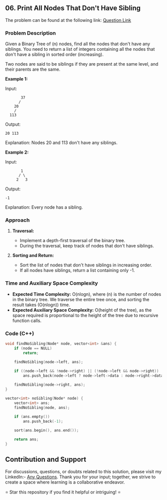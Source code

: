 ## 06. Print All Nodes That Don't Have Sibling

The problem can be found at the following link: [Question Link](https://www.geeksforgeeks.org/problems/print-all-nodes-that-dont-have-sibling/1)

### Problem Description

Given a Binary Tree of \(n\) nodes, find all the nodes that don't have any siblings. You need to return a list of integers containing all the nodes that don't have a sibling in sorted order (increasing).

Two nodes are said to be siblings if they are present at the same level, and their parents are the same.

**Example 1:**

Input:
```
       37
      /   
    20
    /     
  113 
```
Output: 
```
20 113
```
Explanation: 
Nodes 20 and 113 don't have any siblings.

**Example 2:**

Input:
```
       1
      / \
     2   3 
```
Output: 
```
-1
```
Explanation: 
Every node has a sibling.

### Approach

1. **Traversal:**
   - Implement a depth-first traversal of the binary tree.
   - During the traversal, keep track of nodes that don't have siblings.

2. **Sorting and Return:**
   - Sort the list of nodes that don't have siblings in increasing order.
   - If all nodes have siblings, return a list containing only -1.

### Time and Auxiliary Space Complexity

- **Expected Time Complexity:** O(nlogn), where \(n\) is the number of nodes in the binary tree. We traverse the entire tree once, and sorting the result takes \(O(nlogn)\) time.
- **Expected Auxiliary Space Complexity:** O(height of the tree), as the space required is proportional to the height of the tree due to recursive function calls.

### Code (C++)

```cpp
void findNoSibling(Node* node, vector<int> &ans) {
    if (node == NULL)
        return;

    findNoSibling(node->left, ans);
    
    if ((node->left && !node->right) || (!node->left && node->right))
        ans.push_back(node->left ? node->left->data : node->right->data);

    findNoSibling(node->right, ans);
}

vector<int> noSibling(Node* node) {
    vector<int> ans;
    findNoSibling(node, ans);
    
    if (ans.empty())
        ans.push_back(-1);

    sort(ans.begin(), ans.end());

    return ans;
}
```

## Contribution and Support

For discussions, questions, or doubts related to this solution, please visit my LinkedIn:- [Any Questions](https://www.linkedin.com/in/het-patel-8b110525a/).
Thank you for your input; together, we strive to create a space where learning is a collaborative endeavor.

⭐ Star this repository if you find it helpful or intriguing! ⭐
